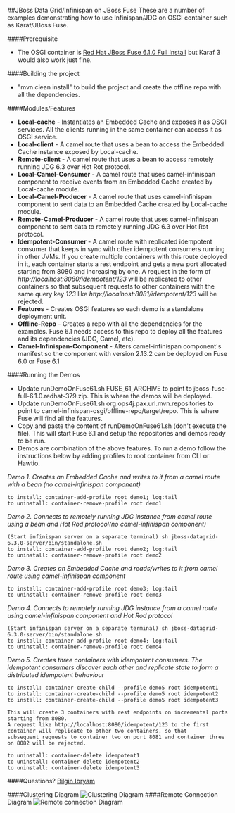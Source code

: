 ##JBoss Data Grid/Infinispan on JBoss Fuse
These are a number of examples demonstrating how to use Infinispan/JDG on OSGI container such as Karaf/JBoss Fuse.

####Prerequisite
- The OSGI container is [Red Hat JBoss Fuse 6.1.0 Full Install](https://access.redhat.com/jbossnetwork/restricted/softwareDownload.html?softwareId=29253) but Karaf 3 would also work just fine.

####Building the project
- "mvn clean install" to build the project and create the offline repo with all the dependencies.

####Modules/Features
- **Local-cache** - Instantiates an Embedded Cache and exposes it as OSGI services. All the clients running in the same container can access it as OSGI service.
- **Local-client** - A camel route that uses a bean to access the Embedded Cache instance exposed by Local-cache.
- **Remote-client** - A camel route that uses a bean to access remotely running JDG 6.3 over Hot Rot protocol.
- **Local-Camel-Consumer** - A camel route that uses camel-infinispan component to receive events from an Embedded Cache created by Local-cache module.
- **Local-Camel-Producer** - A camel route that uses camel-infinispan component to sent data to an Embedded Cache created by Local-cache module.
- **Remote-Camel-Producer** - A camel route that uses camel-infinispan component to sent data to remotely running JDG 6.3 over Hot Rot protocol.
- **Idempotent-Consumer** - A camel route with replicated idempotent consumer that keeps in sync with other idempotent consumers running in other JVMs. If you create multiple containers with this route deployed in it, each container starts a rest endpoint and gets a new port allocated starting from 8080 and increasing by one. A request in the form of *http://localhost:8080/idempotent/123* will be replicated to other containers so that subsequent requests to other containers with the same query key *123* like *http://localhost:8081/idempotent/123* will be rejected.
- **Features** - Creates OSGI features so each demo is a standalone deployment unit.
- **Offline-Repo** - Creates a repo with all the dependencies for the examples. Fuse 6.1 needs access to this repo to deploy all the features and its dependencies (JDG, Camel, etc).
- **Camel-Infinispan-Component** - Alters camel-infinispan component's manifest so the component with version 2.13.2 can be deployed on Fuse 6.0 or Fuse 6.1

####Running the Demos
- Update runDemoOnFuse61.sh FUSE_61_ARCHIVE to point to jboss-fuse-full-6.1.0.redhat-379.zip. This is where the demos will be deployed.
- Update runDemoOnFuse61.sh org.ops4j.pax.url.mvn.repositories to point to camel-infinispan-osgi/offline-repo/target/repo. This is where Fuse will find all the features.
- Copy and paste the content of runDemoOnFuse61.sh (don't execute the file). This will start Fuse 6.1 and setup the repositories and demos ready to be run.
- Demos are combination of the above features. To run a demo follow the instructions below by adding profiles to root container from CLI or Hawtio.

*Demo 1. Creates an Embedded Cache and writes to it from a camel route with a bean (no camel-infinispan component)*

    to install: container-add-profile root demo1; log:tail
    to uninstall: container-remove-profile root demo1

*Demo 2. Connects to remotely running JDG instance from camel route using a bean and Hot Rod protocol(no camel-infinispan component)*

    (Start infinispan server on a separate terminal) sh jboss-datagrid-6.3.0-server/bin/standalone.sh
    to install: container-add-profile root demo2; log:tail
    to uninstall: container-remove-profile root demo2

*Demo 3. Creates an Embedded Cache and reads/writes to it from camel route using camel-infinispan component*

    to install: container-add-profile root demo3; log:tail
    to uninstall: container-remove-profile root demo3

*Demo 4. Connects to remotely running JDG instance from a camel route using camel-infinispan component and Hot Rod protocol*

    (Start infinispan server on a separate terminal) sh jboss-datagrid-6.3.0-server/bin/standalone.sh
    to install: container-add-profile root demo4; log:tail
    to uninstall: container-remove-profile root demo4

*Demo 5. Creates three containers with idempotent consumers. The idempotent consumers discover each other and replicate state to form a distributed idempotent behaviour*

    to install: container-create-child --profile demo5 root idempotent1
    to install: container-create-child --profile demo5 root idempotent2
    to install: container-create-child --profile demo5 root idempotent3

    This will create 3 containers with rest endpoints on incremental ports starting from 8080.
    A request like http://localhost:8080/idempotent/123 to the first container will replicate to other two containers, so that
    subsequent requests to container two on port 8081 and container three on 8082 will be rejected.

    to uninstall: container-delete idempotent1
    to uninstall: container-delete idempotent2
    to uninstall: container-delete idempotent3

####Questions?
[Bilgin Ibryam](https://github.com/bibryam)

####Clustering Diagram
![Clustering Diagram](http://4.bp.blogspot.com/-8klGVWhIpNE/UyWIpn_Cx1I/AAAAAAAAAhI/i8gAyVqIdAg/s1600/camel-infinispan-clustering.png)
####Remote Connection Diagram
![Remote connection Diagram](http://2.bp.blogspot.com/-SknGJlX4_DQ/UyWIp6ySoKI/AAAAAAAAAhM/OfnPFPGyrfE/s1600/camel-infinispan-remote.png)

